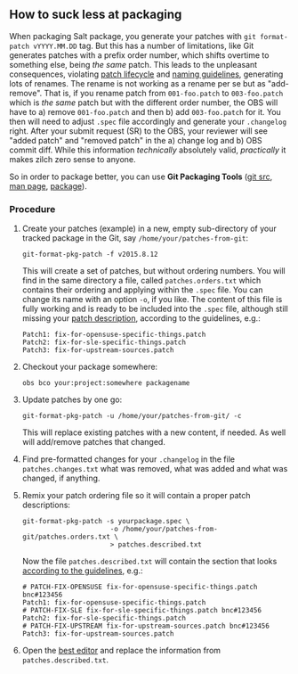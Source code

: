 ## How to suck less at packaging

When packaging Salt package, you generate your patches with `git format-patch vYYYY.MM.DD` tag. But this has a number of limitations, like Git generates patches with a prefix order number, which shifts overtime to something else, being _the same_ patch. This leads to the unpleasant consequences, violating [patch lifecycle](https://en.opensuse.org/openSUSE:Packaging_Patches_guidelines#Patch_life_cycle) and [naming guidelines](https://en.opensuse.org/openSUSE:Packaging_Patches_guidelines#Patch_naming), generating lots of renames. The rename is not working as a rename per se but as "add-remove". That is, if you rename patch from `001-foo.patch` to `003-foo.patch` which is _the same_ patch but with the different order number, the OBS will have to a) remove `001-foo.patch` and then b) add `003-foo.patch` for it. You then will need to adjust `.spec` file accordingly and generate your `.changelog` right. After your submit request (SR) to the OBS, your reviewer will see "added patch" and "removed patch" in the a) change log and b) OBS commit diff. While this information _technically_ absolutely valid, _practically_ it makes zilch zero sense to anyone.

So in order to package better, you can use **Git Packaging Tools** ([git src](https://github.com/openSUSE/git-packaging-tools), [man page](https://github.com/openSUSE/git-packaging-tools/blob/master/doc/git-format-pkg-patch.md), [package](https://build.opensuse.org/package/show/home:bmaryniuk/git-packaging-tools)).

### Procedure

1. Create your patches (example) in a new, empty sub-directory of your tracked package in the Git, say `/home/your/patches-from-git`:

   `git-format-pkg-patch -f v2015.8.12`

   This will create a set of patches, but without ordering numbers. You will find in the same directory a file, called `patches.orders.txt` which contains their ordering and applying within the `.spec` file. You can change its name with an option `-o`, if you like. The content of this file is fully working and is ready to be included into the `.spec` file, although still missing your [patch description](https://en.opensuse.org/openSUSE:Packaging_Patches_guidelines#Type_1:_minimal_single-line_comment_in_spec_file), according to the guidelines, e.g.:

   ```
   Patch1: fix-for-opensuse-specific-things.patch
   Patch2: fix-for-sle-specific-things.patch
   Patch3: fix-for-upstream-sources.patch
   ```


2. Checkout your package somewhere:

   `obs bco your:project:somewhere packagename`

3. Update patches by one go:

   `git-format-pkg-patch -u /home/your/patches-from-git/ -c`

   This will replace existing patches with a new content, if needed. As well will add/remove patches that changed.

4. Find pre-formatted changes for your `.changelog` in the file `patches.changes.txt` what was removed, what was added and what was changed, if anything.

5. Remix your patch ordering file so it will contain a proper patch descriptions:

   ```
   git-format-pkg-patch -s yourpackage.spec \
                         -o /home/your/patches-from-git/patches.orders.txt \
                         > patches.described.txt
   ```

   Now the file `patches.described.txt` will contain the section that looks [according to the guidelines](https://en.opensuse.org/openSUSE:Packaging_Patches_guidelines#Type_1:_minimal_single-line_comment_in_spec_file), e.g.:

   ```
   # PATCH-FIX-OPENSUSE fix-for-opensuse-specific-things.patch bnc#123456
   Patch1: fix-for-opensuse-specific-things.patch
   # PATCH-FIX-SLE fix-for-sle-specific-things.patch bnc#123456
   Patch2: fix-for-sle-specific-things.patch
   # PATCH-FIX-UPSTREAM fix-for-upstream-sources.patch bnc#123456
   Patch3: fix-for-upstream-sources.patch
   ```

6. Open the [best editor](http://duenenhof-wilhelm.de/church/size.html) and replace the information from `patches.described.txt`.